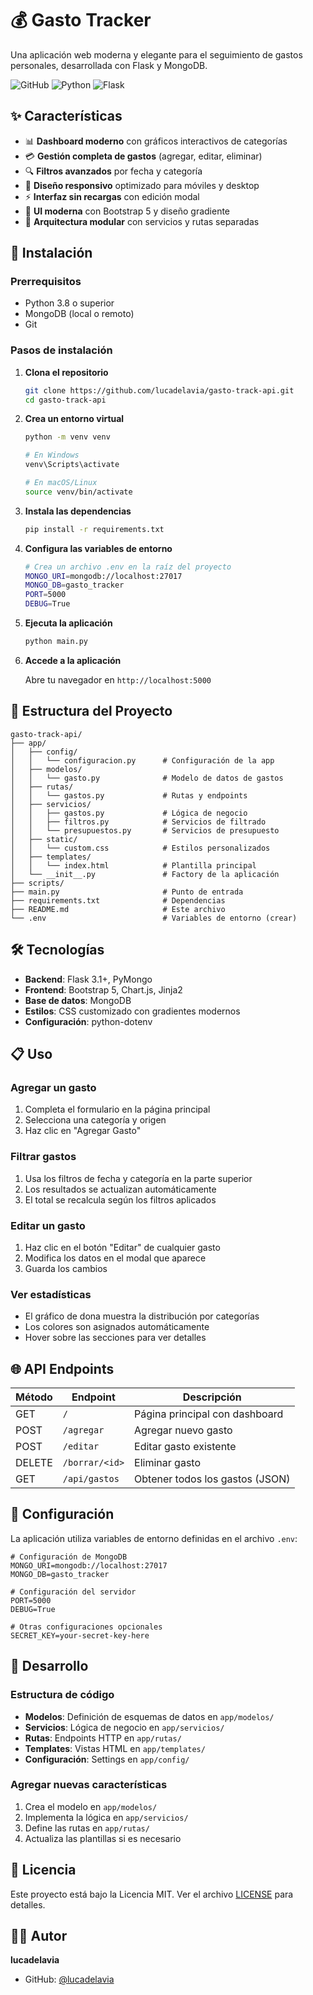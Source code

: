 ﻿# 💰 Gasto Tracker

Una aplicación web moderna y elegante para el seguimiento de gastos personales, desarrollada con Flask y MongoDB.

![GitHub](https://img.shields.io/badge/license-MIT-blue.svg)
![Python](https://img.shields.io/badge/python-3.8+-blue.svg)
![Flask](https://img.shields.io/badge/flask-3.1+-green.svg)

## ✨ Características

- 📊 **Dashboard moderno** con gráficos interactivos de categorías
- 💳 **Gestión completa de gastos** (agregar, editar, eliminar)
- 🔍 **Filtros avanzados** por fecha y categoría
- 📱 **Diseño responsivo** optimizado para móviles y desktop
- ⚡ **Interfaz sin recargas** con edición modal
- 🎨 **UI moderna** con Bootstrap 5 y diseño gradiente
- 🔧 **Arquitectura modular** con servicios y rutas separadas

## 🚀 Instalación

### Prerrequisitos
- Python 3.8 o superior
- MongoDB (local o remoto)
- Git

### Pasos de instalación

1. **Clona el repositorio**
   ```bash
   git clone https://github.com/lucadelavia/gasto-track-api.git
   cd gasto-track-api
   ```

2. **Crea un entorno virtual**
   ```bash
   python -m venv venv
   
   # En Windows
   venv\Scripts\activate
   
   # En macOS/Linux
   source venv/bin/activate
   ```

3. **Instala las dependencias**
   ```bash
   pip install -r requirements.txt
   ```

4. **Configura las variables de entorno**
   ```bash
   # Crea un archivo .env en la raíz del proyecto
   MONGO_URI=mongodb://localhost:27017
   MONGO_DB=gasto_tracker
   PORT=5000
   DEBUG=True
   ```

5. **Ejecuta la aplicación**
   ```bash
   python main.py
   ```

6. **Accede a la aplicación**
   
   Abre tu navegador en `http://localhost:5000`

## 📁 Estructura del Proyecto

```
gasto-track-api/
├── app/
│   ├── config/
│   │   └── configuracion.py      # Configuración de la app
│   ├── modelos/
│   │   └── gasto.py              # Modelo de datos de gastos
│   ├── rutas/
│   │   └── gastos.py             # Rutas y endpoints
│   ├── servicios/
│   │   ├── gastos.py             # Lógica de negocio
│   │   ├── filtros.py            # Servicios de filtrado
│   │   └── presupuestos.py       # Servicios de presupuesto
│   ├── static/
│   │   └── custom.css            # Estilos personalizados
│   ├── templates/
│   │   └── index.html            # Plantilla principal
│   └── __init__.py               # Factory de la aplicación
├── scripts/
├── main.py                       # Punto de entrada
├── requirements.txt              # Dependencias
├── README.md                     # Este archivo
└── .env                          # Variables de entorno (crear)
```

## 🛠️ Tecnologías

- **Backend**: Flask 3.1+, PyMongo
- **Frontend**: Bootstrap 5, Chart.js, Jinja2
- **Base de datos**: MongoDB
- **Estilos**: CSS customizado con gradientes modernos
- **Configuración**: python-dotenv

## 📋 Uso

### Agregar un gasto
1. Completa el formulario en la página principal
2. Selecciona una categoría y origen
3. Haz clic en "Agregar Gasto"

### Filtrar gastos
1. Usa los filtros de fecha y categoría en la parte superior
2. Los resultados se actualizan automáticamente
3. El total se recalcula según los filtros aplicados

### Editar un gasto
1. Haz clic en el botón "Editar" de cualquier gasto
2. Modifica los datos en el modal que aparece
3. Guarda los cambios

### Ver estadísticas
- El gráfico de dona muestra la distribución por categorías
- Los colores son asignados automáticamente
- Hover sobre las secciones para ver detalles

## 🌐 API Endpoints

| Método | Endpoint | Descripción |
|--------|----------|-------------|
| GET | `/` | Página principal con dashboard |
| POST | `/agregar` | Agregar nuevo gasto |
| POST | `/editar` | Editar gasto existente |
| DELETE | `/borrar/<id>` | Eliminar gasto |
| GET | `/api/gastos` | Obtener todos los gastos (JSON) |

## 🔧 Configuración

La aplicación utiliza variables de entorno definidas en el archivo `.env`:

```env
# Configuración de MongoDB
MONGO_URI=mongodb://localhost:27017
MONGO_DB=gasto_tracker

# Configuración del servidor
PORT=5000
DEBUG=True

# Otras configuraciones opcionales
SECRET_KEY=your-secret-key-here
```

## 🚧 Desarrollo

### Estructura de código
- **Modelos**: Definición de esquemas de datos en `app/modelos/`
- **Servicios**: Lógica de negocio en `app/servicios/`
- **Rutas**: Endpoints HTTP en `app/rutas/`
- **Templates**: Vistas HTML en `app/templates/`
- **Configuración**: Settings en `app/config/`

### Agregar nuevas características
1. Crea el modelo en `app/modelos/`
2. Implementa la lógica en `app/servicios/`
3. Define las rutas en `app/rutas/`
4. Actualiza las plantillas si es necesario

## 📄 Licencia

Este proyecto está bajo la Licencia MIT. Ver el archivo [LICENSE](LICENSE) para detalles.

## 👨‍💻 Autor

**lucadelavia**
- GitHub: [@lucadelavia](https://github.com/lucadelavia)
